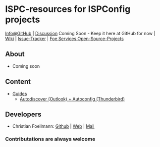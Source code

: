 # ISPC-resources for ISPConfig projects

[Info@GitHub](https://github.com/foe-services/ispc-resources) | 
[Discussion](#) Coming Soon - Keep it here at GitHub for now | 
[Wiki](https://github.com/foe-services/ispc-resources/wiki) | 
[Issue-Tracker](https://github.com/foe-services/ispc-resources/issues) | 
[Foe Services Open-Source-Projects](http://labs.foe-services.de/)

## About
- Coming soon

## Content
* [Guides](https://github.com/foe-services/ispc-resources/tree/master/guides)
    * [Autodiscover (Outlook) + Autoconfig (Thunderbird)](https://github.com/foe-services/ispc-resources/tree/master/guides/autodiscover)

## Developers
-   Christian Foellmann: [Github](https://github.com/cfoellmann) | [Web](http://www.foe-services.de) | [Mail](mailto:foellmann@foe-services.de)

### Contributations are always welcome